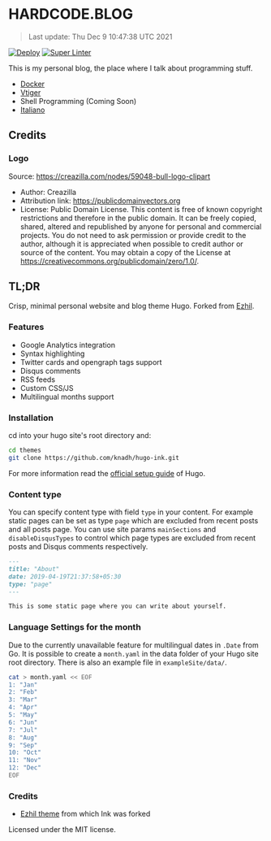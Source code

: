 # HARDCODE.BLOG

> Last update: Thu Dec  9 10:47:38 UTC 2021

[![Deploy](https://github.com/francescobianco/hardcode.blog/actions/workflows/deploy.yml/badge.svg)](https://github.com/francescobianco/hardcode.blog/actions/workflows/deploy.yml)
[![Super Linter](https://github.com/francescobianco/hardcode.blog/actions/workflows/super-linter.yml/badge.svg)](https://github.com/francescobianco/hardcode.blog/actions/workflows/super-linter.yml)

This is my personal blog, the place where I talk about programming stuff.

- [Docker](https://hardcode.blog/tags/docker/)
- [Vtiger](https://hardcode.blog/tags/vtiger/)
- Shell Programming (Coming Soon)
- [Italiano](https://hardcode.blog/tags/italiano/)

## Credits

### Logo

Source: <https://creazilla.com/nodes/59048-bull-logo-clipart>
 
- Author: Creazilla  
- Attribution link: <https://publicdomainvectors.org>  
- License: 
  Public Domain License. This content is free of known copyright restrictions and therefore in the public domain. 
  It can be freely copied, shared, altered and republished by anyone for personal and commercial projects. 
  You do not need to ask permission or provide credit to the author, 
  although it is appreciated when possible to credit author or source of the content. 
  You may obtain a copy of the License at <https://creativecommons.org/publicdomain/zero/1.0/>.


## TL;DR

Crisp, minimal personal website and blog theme Hugo. Forked from [Ezhil](https://github.com/vividvilla/ezhil).

### Features

* Google Analytics integration
* Syntax highlighting
* Twitter cards and opengraph tags support
* Disqus comments
* RSS feeds
* Custom CSS/JS
* Multilingual months support

### Installation

cd into your hugo site's root directory and:

```sh
cd themes
git clone https://github.com/knadh/hugo-ink.git
```

For more information read the [official setup guide](https://gohugo.io/overview/installing/) of Hugo.

### Content type

You can specify content type with field `type` in your content. For example static pages can be set as type `page` which are excluded from recent posts and all posts page. You can use site params `mainSections` and `disableDisqusTypes` to control which page types are excluded from recent posts and Disqus comments respectively.

```md
---
title: "About"
date: 2019-04-19T21:37:58+05:30
type: "page"
---

This is some static page where you can write about yourself.
```

### Language Settings for the month

Due to the currently unavailable feature for multilingual dates in ``.Date`` from
Go. It is possible to create a ``month.yaml`` in the data folder of your
Hugo site root directory. There is also an example file in
``exampleSite/data/``.

```sh
cat > month.yaml << EOF
1: "Jan"
2: "Feb"
3: "Mar"
4: "Apr"
5: "May"
6: "Jun"
7: "Jul"
8: "Aug"
9: "Sep"
10: "Oct"
11: "Nov"
12: "Dec"
EOF
```

### Credits

* [Ezhil theme](https://github.com/vividvilla/ezhil) from which Ink was forked

Licensed under the MIT license.
